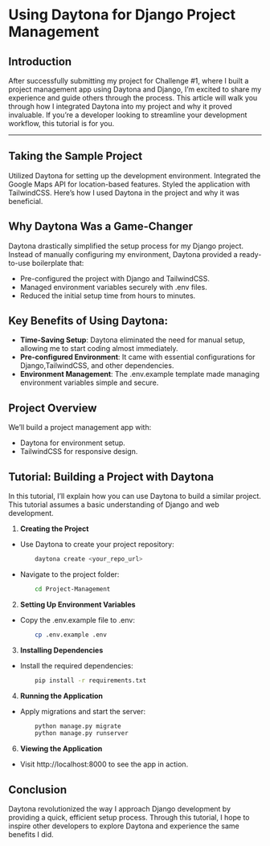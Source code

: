 # Using Daytona for Django Project Management

## Introduction

After successfully submitting my project for Challenge #1, where I built a project management app using Daytona and Django, I’m excited to share my experience and guide others through the process. This article will walk you through how I integrated Daytona into my project and why it proved invaluable. If you’re a developer looking to streamline your development workflow, this tutorial is for you.

---

## Taking the Sample Project

Utilized Daytona for setting up the development environment.
Integrated the Google Maps API for location-based features.
Styled the application with TailwindCSS.
Here’s how I used Daytona in the project and why it was beneficial.

## Why Daytona Was a Game-Changer
Daytona drastically simplified the setup process for my Django project. Instead of manually configuring my environment, Daytona provided a ready-to-use boilerplate that:

- Pre-configured the project with Django and TailwindCSS.
- Managed environment variables securely with .env files.
- Reduced the initial setup time from hours to minutes.


## Key Benefits of Using Daytona:
- **Time-Saving Setup**: Daytona eliminated the need for manual setup, allowing me to start coding almost immediately.
- **Pre-configured Environment**: It came with essential configurations for Django,TailwindCSS, and other dependencies.
- **Environment Management**: The .env.example template made managing environment variables simple and secure.


## Project Overview
 We’ll build a project management app with:
- Daytona for environment setup.
- TailwindCSS for responsive design.


## Tutorial: Building a Project with Daytona
In this tutorial, I’ll explain how you can use Daytona to build a similar project. This tutorial assumes a basic understanding of Django and web development.

1. **Creating the Project**
- Use Daytona to create your project repository:
    ```sh
        daytona create <your_repo_url>
    ```
- Navigate to the project folder:
    ```sh
        cd Project-Management
    ```
2. **Setting Up Environment Variables**

- Copy the .env.example file to .env:
    ```sh
        cp .env.example .env
    ```

3. **Installing Dependencies**
- Install the required dependencies:
    ```sh
        pip install -r requirements.txt
    ```

4. **Running the Application**
- Apply migrations and start the server:
    ```sh
        python manage.py migrate
        python manage.py runserver
    ```
6. **Viewing the Application**
- Visit http://localhost:8000 to see the app in action.


## Conclusion
Daytona revolutionized the way I approach Django development by providing a quick, efficient setup process. Through this tutorial, I hope to inspire other developers to explore Daytona and experience the same benefits I did.
